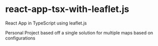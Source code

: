 # react-app-tsx-with-leaflet.js
React App in TypeScript using leaflet.js

Personal Project based off a single solution for multiple maps based on configurations
